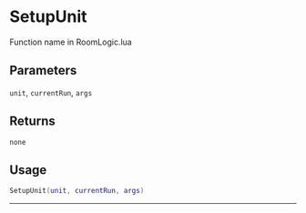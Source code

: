 # SetupUnit
Function name in RoomLogic.lua
## Parameters
`unit`, `currentRun`, `args`
## Returns
`none`
## Usage
```lua
SetupUnit(unit, currentRun, args)
```
---
